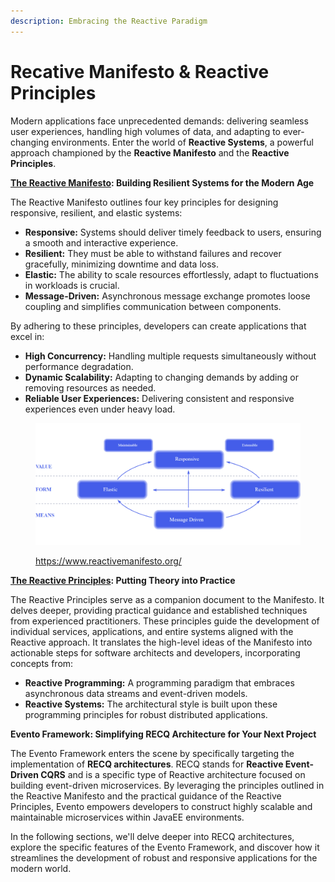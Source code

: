 ```yaml
---
description: Embracing the Reactive Paradigm
---
```


# Recative Manifesto & Reactive Principles

Modern applications face unprecedented demands: delivering seamless user experiences, handling high volumes of data, and adapting to ever-changing environments. Enter the world of **Reactive Systems**, a powerful approach championed by the **Reactive Manifesto** and the **Reactive Principles**.

[**The Reactive Manifesto**](https://www.reactivemanifesto.org/)**: Building Resilient Systems for the Modern Age**

The Reactive Manifesto outlines four key principles for designing responsive, resilient, and elastic systems:

* **Responsive:** Systems should deliver timely feedback to users, ensuring a smooth and interactive experience.
* **Resilient:** They must be able to withstand failures and recover gracefully, minimizing downtime and data loss.
* **Elastic:** The ability to scale resources effortlessly, adapt to fluctuations in workloads is crucial.
* **Message-Driven:** Asynchronous message exchange promotes loose coupling and simplifies communication between components.

By adhering to these principles, developers can create applications that excel in:

* **High Concurrency:** Handling multiple requests simultaneously without performance degradation.
* **Dynamic Scalability:** Adapting to changing demands by adding or removing resources as needed.
* **Reliable User Experiences:** Delivering consistent and responsive experiences even under heavy load.

<figure><img src="../.gitbook/assets/image (11).png" alt=""><figcaption><p><a href="https://www.reactivemanifesto.org/">https://www.reactivemanifesto.org/</a></p></figcaption></figure>

[**The Reactive Principles**](https://www.reactiveprinciples.org/)**: Putting Theory into Practice**

The Reactive Principles serve as a companion document to the Manifesto. It delves deeper, providing practical guidance and established techniques from experienced practitioners. These principles guide the development of individual services, applications, and entire systems aligned with the Reactive approach. It translates the high-level ideas of the Manifesto into actionable steps for software architects and developers, incorporating concepts from:

* **Reactive Programming:** A programming paradigm that embraces asynchronous data streams and event-driven models.
* **Reactive Systems:** The architectural style is built upon these programming principles for robust distributed applications.

**Evento Framework: Simplifying RECQ Architecture for Your Next Project**

The Evento Framework enters the scene by specifically targeting the implementation of **RECQ architectures**. RECQ stands for **Reactive Event-Driven CQRS** and is a specific type of Reactive architecture focused on building event-driven microservices. By leveraging the principles outlined in the Reactive Manifesto and the practical guidance of the Reactive Principles, Evento empowers developers to construct highly scalable and maintainable microservices within JavaEE environments.

In the following sections, we'll delve deeper into RECQ architectures, explore the specific features of the Evento Framework, and discover how it streamlines the development of robust and responsive applications for the modern world.
